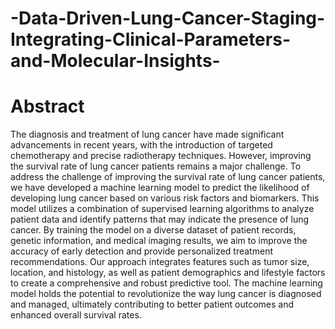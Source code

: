 # -Data-Driven-Lung-Cancer-Staging-Integrating-Clinical-Parameters-and-Molecular-Insights-
# Abstract
The diagnosis and treatment of lung cancer have made significant advancements in recent years, with the introduction of targeted chemotherapy and precise radiotherapy techniques. However, improving the survival rate of lung cancer patients remains a major challenge. To address the challenge of improving the survival rate of lung cancer patients, we have developed a machine learning model to predict the likelihood of developing lung cancer based on various risk factors and biomarkers. This model utilizes a combination of supervised learning algorithms to analyze patient data and identify patterns that may indicate the presence of lung cancer. By training the model on a diverse dataset of patient records, genetic information, and medical imaging results, we aim to improve the accuracy of early detection and provide personalized treatment recommendations. Our approach integrates features such as tumor size, location, and histology, as well as patient demographics and lifestyle factors to create a comprehensive and robust predictive tool. The machine learning model holds the potential to revolutionize the way lung cancer is diagnosed and managed, ultimately contributing to better patient outcomes and enhanced overall survival rates.
